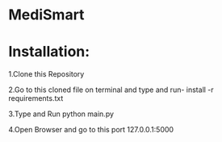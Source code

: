 # MediSmart
# Installation:

 1.Clone this Repository

 2.Go to this cloned file on terminal and type and run- install -r requirements.txt

 3.Type and Run python main.py

 4.Open Browser and go to this port 127.0.0.1:5000
